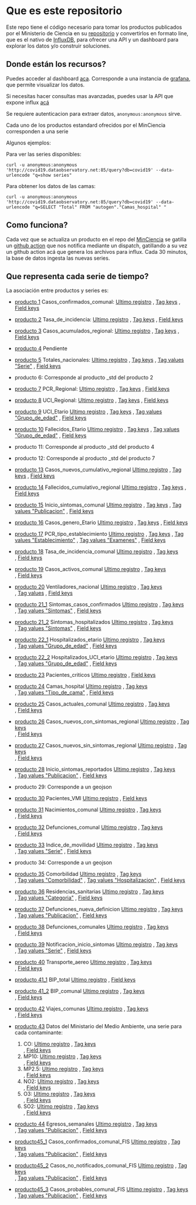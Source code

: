 # Que es este repositorio
Este repo tiene el código necesario para tomar los productos publicados por el Ministerio de Ciencia 
en su [repositorio](https://github.com/MinCiencia/Datos-COVID19) y convertirlos en formato line, que es el nativo de 
[InfluxDB](https://www.influxdata.com/), para ofrecer una API y un dashboard para explorar los datos
y/o construir soluciones.


## Donde están los recursos?

Puedes acceder al dashboard [aca](http://covid19.dataobservatory.net/grafana). Corresponde a una 
instancia de [grafana](https://grafana.com/), que permite visualizar los datos.

Si necesitas hacer consultas mas avanzadas, puedes usar la API que expone influx [acá](http://covid19.dataobservatory.net:85)

Se requiere autenticacion para extraer datos, `anonymous:anonymous` sirve.

Cada uno de los productos estandard ofrecidos por el MinCiencia corresponden a una serie 

Algunos ejemplos:

Para ver las series disponibles:

`curl -u anonymous:anonymous 'http://covid19.dataobservatory.net:85/query?db=covid19' --data-urlencode "q=show series"
`

Para obtener los datos de las camas:

`curl -u anonymous:anonymous 'http://covid19.dataobservatory.net:85/query?db=covid19' --data-urlencode "q=SELECT "Total" FROM "autogen"."Camas_hospital" "`


## Como funciona?
Cada vez que se actualiza un producto en el repo del [MinCiencia](https://github.com/MinCiencia/Datos-COVID19)
se gatilla un [github action](https://github.com/features/actions) que nos notifica mediante un dispatch, 
gatillando a su vez un github action acá que genera los archivos para influx. Cada 30 minutos,
la base de datos ingesta las nuevas series.

## Que representa cada serie de tiempo?

La asociación entre productos y series es:

* [producto 1](https://raw.githubusercontent.com/MinCiencia/Datos-COVID19/master/output/producto1/Covid-19_std.csv) Casos_confirmados_comunal:
[Ultimo registro](http://anonymous:anonymous@covid19.dataobservatory.net:85/query?db=covid19&q=SELECT%20LAST("Casos_confirmados")%20FROM%20%22Casos_confirmados_comunal%22)
, [Tag keys](http://anonymous:anonymous@covid19.dataobservatory.net:85/query?db=covid19&q=SHOW%20TAG%20KEYS%20FROM%20%22Casos_confirmados_comunal%22)
, [Field keys](http://anonymous:anonymous@covid19.dataobservatory.net:85/query?db=covid19&q=SHOW%20FIELD%20KEYS%20FROM%20%22Casos_confirmados_comunal%22)

* [producto 2](https://raw.githubusercontent.com/MinCiencia/Datos-COVID19/master/output/producto6/bulk/data.csv) Tasa_de_incidencia:
[Ultimo registro](http://anonymous:anonymous@covid19.dataobservatory.net:85/query?db=covid19&q=SELECT%20LAST("Tasa")%20FROM%20%22Tasa_de_incidencia%22)
, [Tag keys](http://anonymous:anonymous@covid19.dataobservatory.net:85/query?db=covid19&q=SHOW%20TAG%20KEYS%20FROM%20%22Tasa_de_incidencia%22)
, [Field keys](http://anonymous:anonymous@covid19.dataobservatory.net:85/query?db=covid19&q=SHOW%20FIELD%20KEYS%20FROM%20%22Tasa_de_incidencia%22)

* [producto 3](https://raw.githubusercontent.com/MinCiencia/Datos-COVID19/master/output/producto3/CasosTotalesCumulativo_std.csv) Casos_acumulados_regional:
[Ultimo registro](http://anonymous:anonymous@covid19.dataobservatory.net:85/query?db=covid19&q=SELECT%20LAST("Casos_acumulados")%20FROM%20%22Casos_acumulados_regional%22)
, [Tag keys](http://anonymous:anonymous@covid19.dataobservatory.net:85/query?db=covid19&q=SHOW%20TAG%20KEYS%20FROM%20%22Casos_acumulados_regional%22)
, [Field keys](http://anonymous:anonymous@covid19.dataobservatory.net:85/query?db=covid19&q=SHOW%20FIELD%20KEYS%20FROM%20%22Casos_acumulados_regional%22)

* [producto 4](https://raw.githubusercontent.com/MinCiencia/Datos-COVID19/master/output/producto11/bulk/producto4.csv)
Pendiente

* [producto 5](https://raw.githubusercontent.com/MinCiencia/Datos-COVID19/master/output/producto5/TotalesNacionales_std.csv) Totales_nacionales:
[Ultimo registro](http://anonymous:anonymous@covid19.dataobservatory.net:85/query?db=covid19&q=SELECT%20LAST("Total")%20FROM%20%22Totales_nacionales%22)
, [Tag keys](http://anonymous:anonymous@covid19.dataobservatory.net:85/query?db=covid19&q=SHOW%20TAG%20KEYS%20FROM%20%22Totales_nacionales%22)
, [Tag values "Serie"](http://covid19.dataobservatory.net:85/query?db=covid19&q=SHOW%20TAG%20VALUES%20FROM%20%22Totales_nacionales%22%20WITH%20KEY=%22Serie%22)
, [Field keys](http://anonymous:anonymous@covid19.dataobservatory.net:85/query?db=covid19&q=SHOW%20FIELD%20KEYS%20FROM%20%22Totales_nacionales%22)

* producto 6: Corresponde al  producto _std del producto 2

* [producto 7](https://raw.githubusercontent.com/MinCiencia/Datos-COVID19/master/output/producto7/PCR_std.csv) PCR_Regional:
[Ultimo registro](http://anonymous:anonymous@covid19.dataobservatory.net:85/query?db=covid19&q=SELECT%20LAST("Total")%20FROM%20%22PCR_Regional%22)
, [Tag keys](http://anonymous:anonymous@covid19.dataobservatory.net:85/query?db=covid19&q=SHOW%20TAG%20KEYS%20FROM%20%22PCR_Regional%22)
, [Field keys](http://anonymous:anonymous@covid19.dataobservatory.net:85/query?db=covid19&q=SHOW%20FIELD%20KEYS%20FROM%20%22PCR_Regional%22)

* [producto 8](https://raw.githubusercontent.com/MinCiencia/Datos-COVID19/master/output/producto8/UCI_std.csv) UCI_Regional:
[Ultimo registro](http://anonymous:anonymous@covid19.dataobservatory.net:85/query?db=covid19&q=SELECT%20LAST("Total")%20FROM%20%22UCI_Regional%22)
, [Tag keys](http://anonymous:anonymous@covid19.dataobservatory.net:85/query?db=covid19&q=SHOW%20TAG%20KEYS%20FROM%20%22UCI_Regional%22)
, [Field keys](http://anonymous:anonymous@covid19.dataobservatory.net:85/query?db=covid19&q=SHOW%20FIELD%20KEYS%20FROM%20%22UCI_Regional%22)

* [producto 9](https://raw.githubusercontent.com/MinCiencia/Datos-COVID19/master/output/producto9/HospitalizadosUCIEtario_std.csv) UCI_Etario
[Ultimo registro](http://anonymous:anonymous@covid19.dataobservatory.net:85/query?db=covid19&q=SELECT%20LAST("Total")%20FROM%20%22UCI_Etario%22)
, [Tag keys](http://anonymous:anonymous@covid19.dataobservatory.net:85/query?db=covid19&q=SHOW%20TAG%20KEYS%20FROM%20%22UCI_Etario%22)
, [Tag values "Grupo_de_edad"](http://anonymous:anonymous@covid19.dataobservatory.net:85/query?db=covid19&q=SHOW%20TAG%20VALUES%20FROM%20%22UCI_Etario%22%20WITH%20KEY=%22Grupo_de_edad%22)
, [Field keys](http://anonymous:anonymous@covid19.dataobservatory.net:85/query?db=covid19&q=SHOW%20FIELD%20KEYS%20FROM%20%22UCI_Etario%22)

* [producto 10](https://raw.githubusercontent.com/MinCiencia/Datos-COVID19/master/output/producto10/FallecidosEtario_std.csv) Fallecidos_Etario
[Ultimo registro](http://anonymous:anonymous@covid19.dataobservatory.net:85/query?db=covid19&q=SELECT%20LAST("Total")%20FROM%20%22Fallecidos_Etario%22)
, [Tag keys](http://anonymous:anonymous@covid19.dataobservatory.net:85/query?db=covid19&q=SHOW%20TAG%20KEYS%20FROM%20%22Fallecidos_Etario%22)
, [Tag values "Grupo_de_edad"](http://anonymous:anonymous@covid19.dataobservatory.net:85/query?db=covid19&q=SHOW%20TAG%20VALUES%20FROM%20%22Fallecidos_Etario%22%20WITH%20KEY=%22Grupo_de_edad%22)
, [Field keys](http://anonymous:anonymous@covid19.dataobservatory.net:85/query?db=covid19&q=SHOW%20FIELD%20KEYS%20FROM%20%22Fallecidos_Etario%22)

* producto 11: Corresponde al  producto _std del producto 4

* producto 12: Corresponde al  producto _std del producto 7

* [producto 13](https://raw.githubusercontent.com/MinCiencia/Datos-COVID19/master/output/producto13/CasosNuevosCumulativo_std.csv) Casos_nuevos_cumulativo_regional
[Ultimo registro](http://anonymous:anonymous@covid19.dataobservatory.net:85/query?db=covid19&q=SELECT%20LAST("Total")%20FROM%20%22Casos_nuevos_cumulativo_regional%22)
, [Tag keys](http://anonymous:anonymous@covid19.dataobservatory.net:85/query?db=covid19&q=SHOW%20TAG%20KEYS%20FROM%20%22Casos_nuevos_cumulativo_regional%22)
, [Field keys](http://anonymous:anonymous@covid19.dataobservatory.net:85/query?db=covid19&q=SHOW%20FIELD%20KEYS%20FROM%20%22Casos_nuevos_cumulativo_regional%22)

* [producto 14](https://raw.githubusercontent.com/MinCiencia/Datos-COVID19/master/output/producto14/FallecidosCumulativo_std.csv) Fallecidos_cumulativo_regional
[Ultimo registro](http://anonymous:anonymous@covid19.dataobservatory.net:85/query?db=covid19&q=SELECT%20LAST("Total")%20FROM%20%22Fallecidos_cumulativo_regional%22)
, [Tag keys](http://anonymous:anonymous@covid19.dataobservatory.net:85/query?db=covid19&q=SHOW%20TAG%20KEYS%20FROM%20%22Fallecidos_cumulativo_regional%22)
, [Field keys](http://anonymous:anonymous@covid19.dataobservatory.net:85/query?db=covid19&q=SHOW%20FIELD%20KEYS%20FROM%20%22Fallecidos_cumulativo_regional%22)

* [producto 15](https://raw.githubusercontent.com/MinCiencia/Datos-COVID19/master/output/producto15/FechaInicioSintomasHistorico_std.csv) Inicio_sintomas_comunal
[Ultimo registro](http://anonymous:anonymous@covid19.dataobservatory.net:85/query?db=covid19&q=SELECT%20LAST("Casos_confirmados")%20FROM%20%22Inicio_sintomas_comunal%22)
, [Tag keys](http://anonymous:anonymous@covid19.dataobservatory.net:85/query?db=covid19&q=SHOW%20TAG%20KEYS%20FROM%20%22Inicio_sintomas_comunal%22)
, [Tag values "Publicacion"](http://anonymous:anonymous@covid19.dataobservatory.net:85/query?db=covid19&q=SHOW%20TAG%20VALUES%20FROM%20%22Inicio_sintomas_comunal%22%20WITH%20KEY=%22Publicacion%22)
, [Field keys](http://anonymous:anonymous@covid19.dataobservatory.net:85/query?db=covid19&q=SHOW%20FIELD%20KEYS%20FROM%20%22Inicio_sintomas_comunal%22)

* [producto 16](https://raw.githubusercontent.com/MinCiencia/Datos-COVID19/master/output/producto16/CasosGeneroEtario_std.csv) Casos_genero_Etario
[Ultimo registro](http://anonymous:anonymous@covid19.dataobservatory.net:85/query?db=covid19&q=SELECT%20LAST("Total")%20FROM%20%22Casos_genero_Etario%22)
, [Tag keys](http://anonymous:anonymous@covid19.dataobservatory.net:85/query?db=covid19&q=SHOW%20TAG%20KEYS%20FROM%20%22Casos_genero_Etario%22)
, [Field keys](http://anonymous:anonymous@covid19.dataobservatory.net:85/query?db=covid19&q=SHOW%20FIELD%20KEYS%20FROM%20%22Casos_genero_Etario%22)

* [producto 17](https://raw.githubusercontent.com/MinCiencia/Datos-COVID19/master/output/producto17/PCREstablecimiento_std.csv) PCR_tipo_establecimiento
[Ultimo registro](http://anonymous:anonymous@covid19.dataobservatory.net:85/query?db=covid19&q=SELECT%20LAST("Total")%20FROM%20%22PCR_tipo_establecimiento%22)
, [Tag keys](http://anonymous:anonymous@covid19.dataobservatory.net:85/query?db=covid19&q=SHOW%20TAG%20KEYS%20FROM%20%22PCR_tipo_establecimiento%22)
, [Tag values "Establecimiento"](http://anonymous:anonymous@covid19.dataobservatory.net:85/query?db=covid19&q=SHOW%20TAG%20VALUES%20FROM%20%22PCR_tipo_establecimiento%22%20WITH%20KEY=%22Establecimiento%22)
, [Tag values "Examenes"](http://anonymous:anonymous@covid19.dataobservatory.net:85/query?db=covid19&q=SHOW%20TAG%20VALUES%20FROM%20%22PCR_tipo_establecimiento%22%20WITH%20KEY=%22Examenes%22)
, [Field keys](http://anonymous:anonymous@covid19.dataobservatory.net:85/query?db=covid19&q=SHOW%20FIELD%20KEYS%20FROM%20%22PCR_tipo_establecimiento%22)

* [producto 18](https://raw.githubusercontent.com/MinCiencia/Datos-COVID19/master/output/producto18/TasaDeIncidencia_std.csv) Tasa_de_incidencia_comunal
[Ultimo registro](http://anonymous:anonymous@covid19.dataobservatory.net:85/query?db=covid19&q=SELECT%20LAST("Tasa_de_incidencia")%20FROM%20%22Tasa_de_incidencia_comunal%22)
, [Tag keys](http://anonymous:anonymous@covid19.dataobservatory.net:85/query?db=covid19&q=SHOW%20TAG%20KEYS%20FROM%20%22Tasa_de_incidencia_comunal%22)  
, [Field keys](http://anonymous:anonymous@covid19.dataobservatory.net:85/query?db=covid19&q=SHOW%20FIELD%20KEYS%20FROM%20%22Tasa_de_incidencia_comunal%22)

* [producto 19](https://raw.githubusercontent.com/MinCiencia/Datos-COVID19/master/output/producto19/CasosActivosPorComuna_std.csv) Casos_activos_comunal
[Ultimo registro](http://anonymous:anonymous@covid19.dataobservatory.net:85/query?db=covid19&q=SELECT%20LAST("Casos_activos")%20FROM%20%22Casos_activos_comunal%22)
, [Tag keys](http://anonymous:anonymous@covid19.dataobservatory.net:85/query?db=covid19&q=SHOW%20TAG%20KEYS%20FROM%20%22Casos_activos_comunal%22)  
, [Field keys](http://anonymous:anonymous@covid19.dataobservatory.net:85/query?db=covid19&q=SHOW%20FIELD%20KEYS%20FROM%20%22Casos_activos_comunal%22)
    
* [producto 20](https://raw.githubusercontent.com/MinCiencia/Datos-COVID19/master/output/producto20/NumeroVentiladores_std.csv) Ventiladores_nacional
[Ultimo registro](http://anonymous:anonymous@covid19.dataobservatory.net:85/query?db=covid19&q=SELECT%20LAST("Total")%20FROM%20%22Ventiladores_nacional%22)
, [Tag keys](http://anonymous:anonymous@covid19.dataobservatory.net:85/query?db=covid19&q=SHOW%20TAG%20KEYS%20FROM%20%22Ventiladores_nacional%22)  
, [Tag values](http://anonymous:anonymous@covid19.dataobservatory.net:85/query?db=covid19&q=SHOW%20TAG%20VALUES%20FROM%20%22Ventiladores_nacional%22%20WITH%20KEY=%22Ventiladores%22)
, [Field keys](http://anonymous:anonymous@covid19.dataobservatory.net:85/query?db=covid19&q=SHOW%20FIELD%20KEYS%20FROM%20%22Ventiladores_nacional%22)

* [producto 21_1](https://raw.githubusercontent.com/MinCiencia/Datos-COVID19/master/output/producto21/SintomasCasosConfirmados_std.csv) Sintomas_casos_confirmados
[Ultimo registro](http://anonymous:anonymous@covid19.dataobservatory.net:85/query?db=covid19&q=SELECT%20LAST("Total")%20FROM%20%22Sintomas_casos_confirmados%22)
, [Tag keys](http://anonymous:anonymous@covid19.dataobservatory.net:85/query?db=covid19&q=SHOW%20TAG%20KEYS%20FROM%20%22Sintomas_casos_confirmados%22)  
, [Tag values "Sintomas"](http://anonymous:anonymous@covid19.dataobservatory.net:85/query?db=covid19&q=SHOW%20TAG%20VALUES%20FROM%20%22Sintomas_casos_confirmados%22%20WITH%20KEY=%22Sintomas%22)
, [Field keys](http://anonymous:anonymous@covid19.dataobservatory.net:85/query?db=covid19&q=SHOW%20FIELD%20KEYS%20FROM%20%22Sintomas_casos_confirmados%22)
    
* [producto 21_2](https://raw.githubusercontent.com/MinCiencia/Datos-COVID19/master/output/producto21/SintomasHospitalizados_std.csv) Sintomas_hospitalizados
[Ultimo registro](http://anonymous:anonymous@covid19.dataobservatory.net:85/query?db=covid19&q=SELECT%20LAST("Total")%20FROM%20%22Sintomas_hospitalizados%22)
, [Tag keys](http://anonymous:anonymous@covid19.dataobservatory.net:85/query?db=covid19&q=SHOW%20TAG%20KEYS%20FROM%20%22Sintomas_hospitalizados%22)  
, [Tag values "Sintomas"](http://anonymous:anonymous@covid19.dataobservatory.net:85/query?db=covid19&q=SHOW%20TAG%20VALUES%20FROM%20%22Sintomas_hospitalizados%22%20WITH%20KEY=%22Sintomas%22)
, [Field keys](http://anonymous:anonymous@covid19.dataobservatory.net:85/query?db=covid19&q=SHOW%20FIELD%20KEYS%20FROM%20%22Sintomas_hospitalizados%22)
    
* [producto 22_1](https://raw.githubusercontent.com/MinCiencia/Datos-COVID19/master/output/producto22/HospitalizadosEtario_Acumulado_std.csv) Hospitalizados_etario
[Ultimo registro](http://anonymous:anonymous@covid19.dataobservatory.net:85/query?db=covid19&q=SELECT%20LAST("Total")%20FROM%20%22Hospitalizados_etario%22)
, [Tag keys](http://anonymous:anonymous@covid19.dataobservatory.net:85/query?db=covid19&q=SHOW%20TAG%20KEYS%20FROM%20%22Hospitalizados_etario%22)  
, [Tag values "Grupo_de_edad"](http://anonymous:anonymous@covid19.dataobservatory.net:85/query?db=covid19&q=SHOW%20TAG%20VALUES%20FROM%20%22Hospitalizados_etario%22%20WITH%20KEY=%22Grupo_de_edad%22)
, [Field keys](http://anonymous:anonymous@covid19.dataobservatory.net:85/query?db=covid19&q=SHOW%20FIELD%20KEYS%20FROM%20%22Hospitalizados_etario%22)
    
* [producto 22_2](https://raw.githubusercontent.com/MinCiencia/Datos-COVID19/master/output/producto22/HospitalizadosUCI_Acumulado_std.csv) Hospitalizados_UCI_etario
[Ultimo registro](http://anonymous:anonymous@covid19.dataobservatory.net:85/query?db=covid19&q=SELECT%20LAST("Total")%20FROM%20%22Hospitalizados_UCI_etario%22)
, [Tag keys](http://anonymous:anonymous@covid19.dataobservatory.net:85/query?db=covid19&q=SHOW%20TAG%20KEYS%20FROM%20%22Hospitalizados_UCI_etario%22)  
, [Tag values "Grupo_de_edad"](http://anonymous:anonymous@covid19.dataobservatory.net:85/query?db=covid19&q=SHOW%20TAG%20VALUES%20FROM%20%22Hospitalizados_UCI_etario%22%20WITH%20KEY=%22Grupo_de_edad%22)
, [Field keys](http://anonymous:anonymous@covid19.dataobservatory.net:85/query?db=covid19&q=SHOW%20FIELD%20KEYS%20FROM%20%22Hospitalizados_UCI_etario%22)

* [producto 23](https://raw.githubusercontent.com/MinCiencia/Datos-COVID19/master/output/producto23/PacientesCriticos_std.csv) Pacientes_criticos
[Ultimo registro](http://anonymous:anonymous@covid19.dataobservatory.net:85/query?db=covid19&q=SELECT%20LAST("Total")%20FROM%20%22Pacientes_criticos%22)
, [Field keys](http://anonymous:anonymous@covid19.dataobservatory.net:85/query?db=covid19&q=SHOW%20FIELD%20KEYS%20FROM%20%22Pacientes_criticos%22)
    
* [producto 24](https://raw.githubusercontent.com/MinCiencia/Datos-COVID19/master/output/producto24/CamasHospital_Diario_std.csv) Camas_hospital
[Ultimo registro](http://anonymous:anonymous@covid19.dataobservatory.net:85/query?db=covid19&q=SELECT%20LAST("Total")%20FROM%20%22Camas_hospital%22)
, [Tag keys](http://anonymous:anonymous@covid19.dataobservatory.net:85/query?db=covid19&q=SHOW%20TAG%20KEYS%20FROM%20%22Camas_hospital%22)  
, [Tag values "Tipo_de_cama"](http://anonymous:anonymous@covid19.dataobservatory.net:85/query?db=covid19&q=SHOW%20TAG%20VALUES%20FROM%20%22Camas_hospital%22%20WITH%20KEY=%22Tipo_de_cama%22)
, [Field keys](http://anonymous:anonymous@covid19.dataobservatory.net:85/query?db=covid19&q=SHOW%20FIELD%20KEYS%20FROM%20%22Camas_hospital%22)
    
* [producto 25](https://raw.githubusercontent.com/MinCiencia/Datos-COVID19/master/output/producto25/CasosActualesPorComuna_std.csv) Casos_actuales_comunal
[Ultimo registro](http://anonymous:anonymous@covid19.dataobservatory.net:85/query?db=covid19&q=SELECT%20LAST("Casos_actuales")%20FROM%20%22Casos_actuales_comunal%22)
, [Tag keys](http://anonymous:anonymous@covid19.dataobservatory.net:85/query?db=covid19&q=SHOW%20TAG%20KEYS%20FROM%20%22Casos_actuales_comunal%22)  
, [Field keys](http://anonymous:anonymous@covid19.dataobservatory.net:85/query?db=covid19&q=SHOW%20FIELD%20KEYS%20FROM%20%22Casos_actuales_comunal%22)

* [producto 26](https://raw.githubusercontent.com/MinCiencia/Datos-COVID19/master/output/producto26/CasosNuevosConSintomas_std.csv) Casos_nuevos_con_sintomas_regional
[Ultimo registro](http://anonymous:anonymous@covid19.dataobservatory.net:85/query?db=covid19&q=SELECT%20LAST("Casos")%20FROM%20%22Casos_nuevos_con_sintomas_regional%22)
, [Tag keys](http://anonymous:anonymous@covid19.dataobservatory.net:85/query?db=covid19&q=SHOW%20TAG%20KEYS%20FROM%20%22Casos_nuevos_con_sintomas_regional%22)  
, [Field keys](http://anonymous:anonymous@covid19.dataobservatory.net:85/query?db=covid19&q=SHOW%20FIELD%20KEYS%20FROM%20%22Casos_nuevos_con_sintomas_regional%22)
 
* [producto 27](https://raw.githubusercontent.com/MinCiencia/Datos-COVID19/master/output/producto26/CasosNuevosSinSintomas_std.csv) Casos_nuevos_sin_sintomas_regional
[Ultimo registro](http://anonymous:anonymous@covid19.dataobservatory.net:85/query?db=covid19&q=SELECT%20LAST("Casos")%20FROM%20%22Casos_nuevos_sin_sintomas_regional%22)
, [Tag keys](http://anonymous:anonymous@covid19.dataobservatory.net:85/query?db=covid19&q=SHOW%20TAG%20KEYS%20FROM%20%22Casos_nuevos_sin_sintomas_regional%22)  
, [Field keys](http://anonymous:anonymous@covid19.dataobservatory.net:85/query?db=covid19&q=SHOW%20FIELD%20KEYS%20FROM%20%22Casos_nuevos_sin_sintomas_regional%22)
     

* [producto 28](https://raw.githubusercontent.com/MinCiencia/Datos-COVID19/master/output/producto28/FechaInicioSintomas_reportadosSEREMIHistorico_std.csv) Inicio_sintomas_reportados
[Ultimo registro](http://anonymous:anonymous@covid19.dataobservatory.net:85/query?db=covid19&q=SELECT%20LAST("Casos_confirmados")%20FROM%20%22Inicio_sintomas_reportados%22)
, [Tag keys](http://anonymous:anonymous@covid19.dataobservatory.net:85/query?db=covid19&q=SHOW%20TAG%20KEYS%20FROM%20%22Inicio_sintomas_reportados%22)  
, [Tag values "Publicacion"](http://anonymous:anonymous@covid19.dataobservatory.net:85/query?db=covid19&q=SHOW%20TAG%20VALUES%20FROM%20%22Inicio_sintomas_reportados%22%20WITH%20KEY=%22Publicacion%22)
, [Field keys](http://anonymous:anonymous@covid19.dataobservatory.net:85/query?db=covid19&q=SHOW%20FIELD%20KEYS%20FROM%20%22Inicio_sintomas_reportados%22)

* producto 29: Corresponde a un geojson

* [producto 30](https://raw.githubusercontent.com/MinCiencia/Datos-COVID19/master/output/producto30/PacientesVMI_std.csv) Pacientes_VMI
[Ultimo registro](http://anonymous:anonymous@covid19.dataobservatory.net:85/query?db=covid19&q=SELECT%20LAST("Total")%20FROM%20%22Pacientes_VMI%22)
, [Field keys](http://anonymous:anonymous@covid19.dataobservatory.net:85/query?db=covid19&q=SHOW%20FIELD%20KEYS%20FROM%20%22Pacientes_VMI%22)
    
* [producto 31](https://raw.githubusercontent.com/MinCiencia/Datos-COVID19/master/output/producto31/Nacimientos_std.csv) Nacimientos_comunal
[Ultimo registro](http://anonymous:anonymous@covid19.dataobservatory.net:85/query?db=covid19&q=SELECT%20LAST("Nacimientos")%20FROM%20%22Nacimientos_comunal%22)
, [Tag keys](http://anonymous:anonymous@covid19.dataobservatory.net:85/query?db=covid19&q=SHOW%20TAG%20KEYS%20FROM%20%22Nacimientos_comunal%22)  
, [Field keys](http://anonymous:anonymous@covid19.dataobservatory.net:85/query?db=covid19&q=SHOW%20FIELD%20KEYS%20FROM%20%22Nacimientos_comunal%22)

* [producto 32](https://raw.githubusercontent.com/MinCiencia/Datos-COVID19/master/output/producto32/Defunciones_std.csv) Defunciones_comunal
[Ultimo registro](http://anonymous:anonymous@covid19.dataobservatory.net:85/query?db=covid19&q=SELECT%20LAST("Defunciones")%20FROM%20%22Defunciones_comunal%22)
, [Tag keys](http://anonymous:anonymous@covid19.dataobservatory.net:85/query?db=covid19&q=SHOW%20TAG%20KEYS%20FROM%20%22Defunciones_comunal%22)  
, [Field keys](http://anonymous:anonymous@covid19.dataobservatory.net:85/query?db=covid19&q=SHOW%20FIELD%20KEYS%20FROM%20%22Defunciones_comunal%22)
* [producto 33](https://raw.githubusercontent.com/MinCiencia/Datos-COVID19/master/output/producto33/IndiceDeMovilidad_std.csv) Indice_de_movilidad
[Ultimo registro](http://anonymous:anonymous@covid19.dataobservatory.net:85/query?db=covid19&q=SELECT%20LAST("Indice")%20FROM%20%22Indice_de_movilidad%22)
, [Tag keys](http://anonymous:anonymous@covid19.dataobservatory.net:85/query?db=covid19&q=SHOW%20TAG%20KEYS%20FROM%20%22Indice_de_movilidad%22)  
, [Tag values "Serie"](http://anonymous:anonymous@covid19.dataobservatory.net:85/query?db=covid19&q=SHOW%20TAG%20VALUES%20FROM%20%22Indice_de_movilidad%22%20WITH%20KEY=%22Serie%22)
, [Field keys](http://anonymous:anonymous@covid19.dataobservatory.net:85/query?db=covid19&q=SHOW%20FIELD%20KEYS%20FROM%20%22Indice_de_movilidad%22)

* producto 34: Corresponde a un geojson

* [producto 35](https://raw.githubusercontent.com/MinCiencia/Datos-COVID19/master/output/producto35/Comorbilidad_std.csv) Comorbilidad
[Ultimo registro](http://anonymous:anonymous@covid19.dataobservatory.net:85/query?db=covid19&q=SELECT%20LAST("Total")%20FROM%20%22Comorbilidad%22)
, [Tag keys](http://anonymous:anonymous@covid19.dataobservatory.net:85/query?db=covid19&q=SHOW%20TAG%20KEYS%20FROM%20%22Comorbilidad%22)  
, [Tag values "Comorbilidad"](http://anonymous:anonymous@covid19.dataobservatory.net:85/query?db=covid19&q=SHOW%20TAG%20VALUES%20FROM%20%22Comorbilidad%22%20WITH%20KEY=%22Comorbilidad%22)
, [Tag values "Hospitalizacion"](http://anonymous:anonymous@covid19.dataobservatory.net:85/query?db=covid19&q=SHOW%20TAG%20VALUES%20FROM%20%22Comorbilidad%22%20WITH%20KEY=%22Hospitalizacion%22)
, [Field keys](http://anonymous:anonymous@covid19.dataobservatory.net:85/query?db=covid19&q=SHOW%20FIELD%20KEYS%20FROM%20%22Comorbilidad%22)
    
* [producto 36](https://raw.githubusercontent.com/MinCiencia/Datos-COVID19/master/output/producto36/ResidenciasSanitarias_std.csv) Residencias_sanitarias
[Ultimo registro](http://anonymous:anonymous@covid19.dataobservatory.net:85/query?db=covid19&q=SELECT%20LAST("Total")%20FROM%20%22Residencias_sanitarias%22)
, [Tag keys](http://anonymous:anonymous@covid19.dataobservatory.net:85/query?db=covid19&q=SHOW%20TAG%20KEYS%20FROM%20%22Residencias_sanitarias%22)  
, [Tag values "Categoria"](http://anonymous:anonymous@covid19.dataobservatory.net:85/query?db=covid19&q=SHOW%20TAG%20VALUES%20FROM%20%22Residencias_sanitarias%22%20WITH%20KEY=%22Categoria%22)
, [Field keys](http://anonymous:anonymous@covid19.dataobservatory.net:85/query?db=covid19&q=SHOW%20FIELD%20KEYS%20FROM%20%22Residencias_sanitarias%22)
    
* [producto 37](https://raw.githubusercontent.com/MinCiencia/Datos-COVID19/master/output/producto37/Defunciones_std.csv) Defunciones_nueva_definicion
[Ultimo registro](http://anonymous:anonymous@covid19.dataobservatory.net:85/query?db=covid19&q=SELECT%20LAST("Total")%20FROM%20%22Defunciones_nueva_definicion%22)
, [Tag keys](http://anonymous:anonymous@covid19.dataobservatory.net:85/query?db=covid19&q=SHOW%20TAG%20KEYS%20FROM%20%22Defunciones_nueva_definicion%22)  
, [Tag values "Publicacion"](http://anonymous:anonymous@covid19.dataobservatory.net:85/query?db=covid19&q=SHOW%20TAG%20VALUES%20FROM%20%22Defunciones_nueva_definicion%22%20WITH%20KEY=%22Publicacion%22)
, [Field keys](http://anonymous:anonymous@covid19.dataobservatory.net:85/query?db=covid19&q=SHOW%20FIELD%20KEYS%20FROM%20%22Defunciones_nueva_definicion%22)
    
* [producto 38](https://raw.githubusercontent.com/MinCiencia/Datos-COVID19/master/output/producto38/CasosFallecidosPorComuna_std.csv) Defunciones_comunales
[Ultimo registro](http://anonymous:anonymous@covid19.dataobservatory.net:85/query?db=covid19&q=SELECT%20LAST("Total")%20FROM%20%22Defunciones_comunales%22)
, [Tag keys](http://anonymous:anonymous@covid19.dataobservatory.net:85/query?db=covid19&q=SHOW%20TAG%20KEYS%20FROM%20%22Defunciones_comunales%22)  
, [Field keys](http://anonymous:anonymous@covid19.dataobservatory.net:85/query?db=covid19&q=SHOW%20FIELD%20KEYS%20FROM%20%22Defunciones_comunales%22)
    
* [producto 39](https://raw.githubusercontent.com/MinCiencia/Datos-COVID19/master/output/producto39/NotificacionInicioSintomas_std.csv) Notificacion_inicio_sintomas
[Ultimo registro](http://anonymous:anonymous@covid19.dataobservatory.net:85/query?db=covid19&q=SELECT%20LAST("Total")%20FROM%20%22Notificacion_inicio_sintomas%22)
, [Tag keys](http://anonymous:anonymous@covid19.dataobservatory.net:85/query?db=covid19&q=SHOW%20TAG%20KEYS%20FROM%20%22Notificacion_inicio_sintomas%22)  
, [Tag values "Serie"](http://anonymous:anonymous@covid19.dataobservatory.net:85/query?db=covid19&q=SHOW%20TAG%20VALUES%20FROM%20%22Notificacion_inicio_sintomas%22%20WITH%20KEY=%22Serie%22)
, [Field keys](http://anonymous:anonymous@covid19.dataobservatory.net:85/query?db=covid19&q=SHOW%20FIELD%20KEYS%20FROM%20%22Notificacion_inicio_sintomas%22)
    
* [producto 40](https://raw.githubusercontent.com/MinCiencia/Datos-COVID19/master/output/producto40/TransporteAereo_std.csv) Transporte_aereo
[Ultimo registro](http://anonymous:anonymous@covid19.dataobservatory.net:85/query?db=covid19&q=SELECT%20LAST("Pasajeros")%20FROM%20%22Transporte_aereo%22)
, [Tag keys](http://anonymous:anonymous@covid19.dataobservatory.net:85/query?db=covid19&q=SHOW%20TAG%20KEYS%20FROM%20%22Transporte_aereo%22)  
, [Field keys](http://anonymous:anonymous@covid19.dataobservatory.net:85/query?db=covid19&q=SHOW%20FIELD%20KEYS%20FROM%20%22Transporte_aereo%22)
    
* [producto 41_1](https://raw.githubusercontent.com/MinCiencia/Datos-COVID19/master/output/producto41/BIPTotal_std.csv) BIP_total
[Ultimo registro](http://anonymous:anonymous@covid19.dataobservatory.net:85/query?db=covid19&q=SELECT%20LAST("Transacciones")%20FROM%20%22BIP_total%22)
, [Field keys](http://anonymous:anonymous@covid19.dataobservatory.net:85/query?db=covid19&q=SHOW%20FIELD%20KEYS%20FROM%20%22BIP_total%22)
    
* [producto 41_2](https://raw.githubusercontent.com/MinCiencia/Datos-COVID19/master/output/producto41/BIPComuna_std.csv) BIP_comunal
[Ultimo registro](http://anonymous:anonymous@covid19.dataobservatory.net:85/query?db=covid19&q=SELECT%20LAST("Transacciones")%20FROM%20%22BIP_comunal%22)
, [Tag keys](http://anonymous:anonymous@covid19.dataobservatory.net:85/query?db=covid19&q=SHOW%20TAG%20KEYS%20FROM%20%22BIP_comunal%22)  
, [Field keys](http://anonymous:anonymous@covid19.dataobservatory.net:85/query?db=covid19&q=SHOW%20FIELD%20KEYS%20FROM%20%22BIP_comunal%22)
    
* [producto 42](https://raw.githubusercontent.com/MinCiencia/Datos-COVID19/master/output/producto42/ViajesComunas_std.csv) Viajes_comunas
[Ultimo registro](http://anonymous:anonymous@covid19.dataobservatory.net:85/query?db=covid19&q=SELECT%20LAST("Viajes")%20FROM%20%22Viajes_comunas%22)
, [Tag keys](http://anonymous:anonymous@covid19.dataobservatory.net:85/query?db=covid19&q=SHOW%20TAG%20KEYS%20FROM%20%22Viajes_comunas%22)  
, [Field keys](http://anonymous:anonymous@covid19.dataobservatory.net:85/query?db=covid19&q=SHOW%20FIELD%20KEYS%20FROM%20%22Viajes_comunas%22)
    
* [producto 43](https://github.com/MinCiencia/Datos-COVID19/tree/master/output/producto43) Datos del Ministario del Medio Ambiente, una serie para cada contaminante:
    1. CO:
[Ultimo registro](http://covid19.dataobservatory.net:85/query?db=covid19&q=SELECT%20LAST("Medicion")%20FROM%20%22CO%22)
, [Tag keys](http://anonymous:anonymous@covid19.dataobservatory.net:85/query?db=covid19&q=SHOW%20TAG%20KEYS%20FROM%20%22CO%22)  
, [Field keys](http://anonymous:anonymous@covid19.dataobservatory.net:85/query?db=covid19&q=SHOW%20FIELD%20KEYS%20FROM%20%22CO%22)
    2. MP10:
[Ultimo registro](http://covid19.dataobservatory.net:85/query?db=covid19&q=SELECT%20LAST("Medicion")%20FROM%20%22MP10%22)
, [Tag keys](http://anonymous:anonymous@covid19.dataobservatory.net:85/query?db=covid19&q=SHOW%20TAG%20KEYS%20FROM%20%22MP10%22)  
, [Field keys](http://anonymous:anonymous@covid19.dataobservatory.net:85/query?db=covid19&q=SHOW%20FIELD%20KEYS%20FROM%20%22MP10%22)   
    3. MP2.5:
[Ultimo registro](http://covid19.dataobservatory.net:85/query?db=covid19&q=SELECT%20LAST("Medicion")%20FROM%20%22MP2.5%22)
, [Tag keys](http://anonymous:anonymous@covid19.dataobservatory.net:85/query?db=covid19&q=SHOW%20TAG%20KEYS%20FROM%20%22MP2.5%22)  
, [Field keys](http://anonymous:anonymous@covid19.dataobservatory.net:85/query?db=covid19&q=SHOW%20FIELD%20KEYS%20FROM%20%22MP2.5%22) 
    4. NO2:
[Ultimo registro](http://covid19.dataobservatory.net:85/query?db=covid19&q=SELECT%20LAST("Medicion")%20FROM%20%22NO2%22)
, [Tag keys](http://anonymous:anonymous@covid19.dataobservatory.net:85/query?db=covid19&q=SHOW%20TAG%20KEYS%20FROM%20%22NO2%22)  
, [Field keys](http://anonymous:anonymous@covid19.dataobservatory.net:85/query?db=covid19&q=SHOW%20FIELD%20KEYS%20FROM%20%22NO2%22)    
    5. O3:
[Ultimo registro](http://covid19.dataobservatory.net:85/query?db=covid19&q=SELECT%20LAST("Medicion")%20FROM%20%22O3%22)
, [Tag keys](http://anonymous:anonymous@covid19.dataobservatory.net:85/query?db=covid19&q=SHOW%20TAG%20KEYS%20FROM%20%22O3%22)  
, [Field keys](http://anonymous:anonymous@covid19.dataobservatory.net:85/query?db=covid19&q=SHOW%20FIELD%20KEYS%20FROM%20%22O3%22)    
    6. SO2:
[Ultimo registro](http://covid19.dataobservatory.net:85/query?db=covid19&q=SELECT%20LAST("Medicion")%20FROM%20%22SO2%22)
, [Tag keys](http://anonymous:anonymous@covid19.dataobservatory.net:85/query?db=covid19&q=SHOW%20TAG%20KEYS%20FROM%20%22SO2%22)  
, [Field keys](http://anonymous:anonymous@covid19.dataobservatory.net:85/query?db=covid19&q=SHOW%20FIELD%20KEYS%20FROM%20%22SO2%22)
            
* [producto 44](https://raw.githubusercontent.com/MinCiencia/Datos-COVID19/master/output/producto44/EgresosHospitalarios_std.csv) Egresos_semanales
[Ultimo registro](http://anonymous:anonymous@covid19.dataobservatory.net:85/query?db=covid19&q=SELECT%20LAST("Egresos")%20FROM%20%22Egresos_semanales%22)
, [Tag keys](http://anonymous:anonymous@covid19.dataobservatory.net:85/query?db=covid19&q=SHOW%20TAG%20KEYS%20FROM%20%22Egresos_semanales%22)  
, [Tag values "Publicacion"](http://anonymous:anonymous@covid19.dataobservatory.net:85/query?db=covid19&q=SHOW%20TAG%20VALUES%20FROM%20%22Egresos_semanales%22%20WITH%20KEY=%22Publicacion%22)
, [Field keys](http://anonymous:anonymous@covid19.dataobservatory.net:85/query?db=covid19&q=SHOW%20FIELD%20KEYS%20FROM%20%22Egresos_semanales%22)
    
* [producto45_1](https://raw.githubusercontent.com/MinCiencia/Datos-COVID19/master/output/producto45/CasosConfirmadosPorComuna_std.csv) Casos_confirmados_comunal_FIS
[Ultimo registro](http://anonymous:anonymous@covid19.dataobservatory.net:85/query?db=covid19&q=SELECT%20LAST("Casos_confirmados")%20FROM%20%22Casos_confirmados_comunal_FIS%22)
, [Tag keys](http://anonymous:anonymous@covid19.dataobservatory.net:85/query?db=covid19&q=SHOW%20TAG%20KEYS%20FROM%20%22Casos_confirmados_comunal_FIS%22)  
, [Tag values "Publicacion"](http://anonymous:anonymous@covid19.dataobservatory.net:85/query?db=covid19&q=SHOW%20TAG%20VALUES%20FROM%20%22Casos_confirmados_comunal_FIS%22%20WITH%20KEY=%22Publicacion%22)
, [Field keys](http://anonymous:anonymous@covid19.dataobservatory.net:85/query?db=covid19&q=SHOW%20FIELD%20KEYS%20FROM%20%22Casos_confirmados_comunal_FIS%22)
   
* [producto45_2](https://raw.githubusercontent.com/MinCiencia/Datos-COVID19/master/output/producto45/CasosNoNotificadosPorComunaHistorico_std.csv) Casos_no_notificados_comunal_FIS
[Ultimo registro](http://anonymous:anonymous@covid19.dataobservatory.net:85/query?db=covid19&q=SELECT%20LAST("Casos_confirmados")%20FROM%20%22Casos_no_notificados_comunal_FIS%22)
, [Tag keys](http://anonymous:anonymous@covid19.dataobservatory.net:85/query?db=covid19&q=SHOW%20TAG%20KEYS%20FROM%20%22Casos_no_notificados_comunal_FIS%22)  
, [Tag values "Publicacion"](http://anonymous:anonymous@covid19.dataobservatory.net:85/query?db=covid19&q=SHOW%20TAG%20VALUES%20FROM%20%22Casos_no_notificados_comunal_FIS%22%20WITH%20KEY=%22Publicacion%22)
, [Field keys](http://anonymous:anonymous@covid19.dataobservatory.net:85/query?db=covid19&q=SHOW%20FIELD%20KEYS%20FROM%20%22Casos_no_notificados_comunal_FIS%22)
   
* [producto45_3](https://raw.githubusercontent.com/MinCiencia/Datos-COVID19/master/output/producto45/CasosProbablesPorComuna_std.csv) Casos_probables_comunal_FIS
[Ultimo registro](http://anonymous:anonymous@covid19.dataobservatory.net:85/query?db=covid19&q=SELECT%20LAST("Casos_confirmados")%20FROM%20%22Casos_probables_comunal_FIS%22)
, [Tag keys](http://anonymous:anonymous@covid19.dataobservatory.net:85/query?db=covid19&q=SHOW%20TAG%20KEYS%20FROM%20%22Casos_probables_comunal_FIS%22)  
, [Tag values "Publicacion"](http://anonymous:anonymous@covid19.dataobservatory.net:85/query?db=covid19&q=SHOW%20TAG%20VALUES%20FROM%20%22Casos_probables_comunal_FIS%22%20WITH%20KEY=%22Publicacion%22)
, [Field keys](http://anonymous:anonymous@covid19.dataobservatory.net:85/query?db=covid19&q=SHOW%20FIELD%20KEYS%20FROM%20%22Casos_probables_comunal_FIS%22)